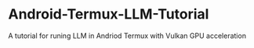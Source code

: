 # Android-Termux-LLM-Tutorial
A tutorial for runing LLM in Andriod Termux with Vulkan GPU acceleration
